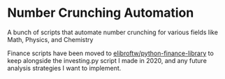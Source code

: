 # Number Crunching Automation

A bunch of scripts that automate number crunching for various fields like Math, Physics, and Chemistry

Finance scripts have been moved to [elibroftw/python-finance-library](https://github.com/elibroftw/python-finance-library/) to keep alongside the investing.py script I made in 2020, and any future analysis strategies I want to implement.
